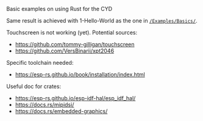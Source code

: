 Basic examples on using Rust for the CYD

Same result is achieved with 1-Hello-World as the one in [`/Examples/Basics/`](/Examples/Basics/).

Touchscreen is not working (yet). Potential sources:

- https://github.com/tommy-gilligan/touchscreen
- https://github.com/VersBinarii/xpt2046

Specific toolchain needed:

- https://esp-rs.github.io/book/installation/index.html

Useful doc for crates:

- https://esp-rs.github.io/esp-idf-hal/esp_idf_hal/
- https://docs.rs/mipidsi/
- https://docs.rs/embedded-graphics/
